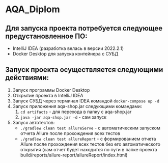 # AQA_Diplom
## Для запуска проекта потребуется следующее предустановленное ПО:
* IntelliJ IDEA (разработка велась в версии 2022.2.1)
* Docker Desktop для запуска контейнера с СУБД
## Запуск проекта осуществляется следующими действиями:
1. Запуск программы Docker Desktop
1. Открытие проекта в IntelliJ IDEA
1. Запуск СУБД через терминал IDEA командой ```docker-compose up -d```
1. Запуск приложения aqa-shop.jar следующими командами:
    1. ```cd artifacts``` - для перехода в папку с aqa-shop.jar
    1. ```java -jar aqa-shop.jar -d``` - сам запуск
1. Запуск автотестов:
    * ```./gradlew clean test allureServe``` - с автоматическим запуском отчета Allure после прохождения всех тестов
    * ```./gradlew clean test allureReport``` - с формированием отчета Allure после прохождения всех тестов без его автоматического открытия (сам отчет будет находится по пути в папке проекта build/reports/allure-report/allureReport/index.html)
  
